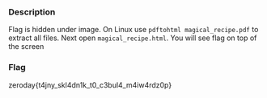 ### Description

Flag is hidden under image. On Linux use `pdftohtml magical_recipe.pdf` to extract all files. Next open `magical_recipe.html`. You will see flag on top of the screen

### Flag

zeroday{t4jny_skl4dn1k_t0_c3bul4_m4iw4rdz0p}
